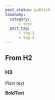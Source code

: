 ```yaml
---
post_status: publish
taxonomy:
  category:
      - test
  post_tag:
      - tag-1
      - tag-2
---
```

## From H2 
### H3
Plain text

**BoldText**